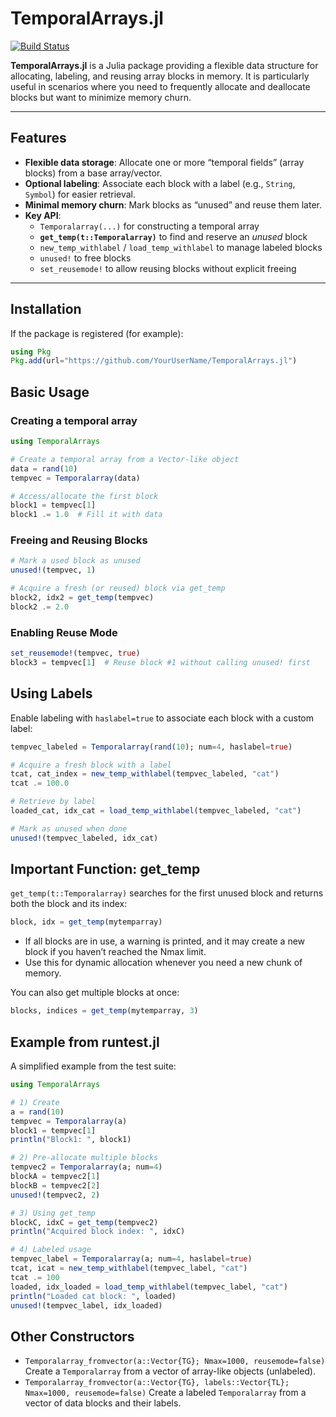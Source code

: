 
# TemporalArrays.jl

[![Build Status](https://github.com/cometscome/TemporalArrays.jl/actions/workflows/CI.yml/badge.svg?branch=main)](https://github.com/cometscome/TemporalArrays.jl/actions/workflows/CI.yml?query=branch%3Amain)


**TemporalArrays.jl** is a Julia package providing a flexible data structure for allocating, labeling, and reusing array blocks in memory. It is particularly useful in scenarios where you need to frequently allocate and deallocate blocks but want to minimize memory churn.

---

## Features

- **Flexible data storage**: Allocate one or more “temporal fields” (array blocks) from a base array/vector.
- **Optional labeling**: Associate each block with a label (e.g., `String`, `Symbol`) for easier retrieval.
- **Minimal memory churn**: Mark blocks as “unused” and reuse them later.
- **Key API**:
  - `Temporalarray(...)` for constructing a temporal array
  - **`get_temp(t::Temporalarray)`** to find and reserve an *unused* block
  - `new_temp_withlabel` / `load_temp_withlabel` to manage labeled blocks
  - `unused!` to free blocks
  - `set_reusemode!` to allow reusing blocks without explicit freeing

---

## Installation

If the package is registered (for example):

```julia
using Pkg
Pkg.add(url="https://github.com/YourUserName/TemporalArrays.jl")
```

## Basic Usage

### Creating a temporal array
```julia
using TemporalArrays

# Create a temporal array from a Vector-like object
data = rand(10)
tempvec = Temporalarray(data)

# Access/allocate the first block
block1 = tempvec[1]
block1 .= 1.0  # Fill it with data
```

### Freeing and Reusing Blocks

```julia
# Mark a used block as unused
unused!(tempvec, 1)

# Acquire a fresh (or reused) block via get_temp
block2, idx2 = get_temp(tempvec)
block2 .= 2.0
```

### Enabling Reuse Mode
```julia
set_reusemode!(tempvec, true)
block3 = tempvec[1]  # Reuse block #1 without calling unused! first
```

## Using Labels

Enable labeling with ```haslabel=true``` to associate each block with a custom label:

```julia
tempvec_labeled = Temporalarray(rand(10); num=4, haslabel=true)

# Acquire a fresh block with a label
tcat, cat_index = new_temp_withlabel(tempvec_labeled, "cat")
tcat .= 100.0

# Retrieve by label
loaded_cat, idx_cat = load_temp_withlabel(tempvec_labeled, "cat")

# Mark as unused when done
unused!(tempvec_labeled, idx_cat)
```

## Important Function: get_temp

```get_temp(t::Temporalarray)``` searches for the first unused block and returns both the block and its index:

```julia
block, idx = get_temp(mytemparray)
```

-	If all blocks are in use, a warning is printed, and it may create a new block if you haven’t reached the Nmax limit.
-	Use this for dynamic allocation whenever you need a new chunk of memory.

You can also get multiple blocks at once:

```julia
blocks, indices = get_temp(mytemparray, 3)
```

## Example from runtest.jl

A simplified example from the test suite:

```julia
using TemporalArrays

# 1) Create
a = rand(10)
tempvec = Temporalarray(a)
block1 = tempvec[1]
println("Block1: ", block1)

# 2) Pre-allocate multiple blocks
tempvec2 = Temporalarray(a; num=4)
blockA = tempvec2[1]
blockB = tempvec2[2]
unused!(tempvec2, 2)

# 3) Using get_temp
blockC, idxC = get_temp(tempvec2)
println("Acquired block index: ", idxC)

# 4) Labeled usage
tempvec_label = Temporalarray(a; num=4, haslabel=true)
tcat, icat = new_temp_withlabel(tempvec_label, "cat")
tcat .= 100
loaded, idx_loaded = load_temp_withlabel(tempvec_label, "cat")
println("Loaded cat block: ", loaded)
unused!(tempvec_label, idx_loaded)
```

## Other Constructors

-	```Temporalarray_fromvector(a::Vector{TG}; Nmax=1000, reusemode=false)```
Create a ```Temporalarray``` from a vector of array-like objects (unlabeled).
-	```Temporalarray_fromvector(a::Vector{TG}, labels::Vector{TL}; Nmax=1000, reusemode=false)```
Create a labeled ```Temporalarray``` from a vector of data blocks and their labels.


